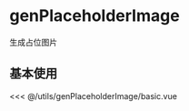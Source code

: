 # genPlaceholderImage

生成占位图片

## 基本使用

<basic></basic>

<<< @/utils/genPlaceholderImage/basic.vue

<script setup>
import basic from 'docs/utils/genPlaceholderImage/basic.vue'
</script>
